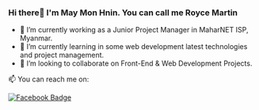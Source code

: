 ### Hi there👋 I'm May Mon Hnin. You can call me Royce Martin 

<ul>
<li>🔭 I’m currently working as a Junior Project Manager in MaharNET ISP, Myanmar.</li>
<li>🌱 I’m currently learning in some web development latest technologies and project management.</li>
<li>👯 I’m looking to collaborate on Front-End & Web Development Projects.</li>
</ul>


📫 You can reach me on:

<a href="https://www.facebook.com/profile.php?id=100081747856418"><img src="https://camo.githubusercontent.com/442d5eee3384c754d3a68b5af68e7b964cc27b557ca9faea9d4da62a7c5f3c3a/68747470733a2f2f696d672e736869656c64732e696f2f62616467652f2d5061696e672d626c75653f7374796c653d666c6174266c6162656c436f6c6f723d626c7565266c6f676f3d66616365626f6f6b266c6f676f436f6c6f723d7768697465" alt="Facebook Badge" data-canonical-src="https://img.shields.io/badge/-Paing-blue?style=flat&amp;labelColor=blue&amp;logo=facebook&amp;logoColor=white" style="max-width: 100%;"></a>
<a href="mailto:maymonhnin1000@gmail.com">
